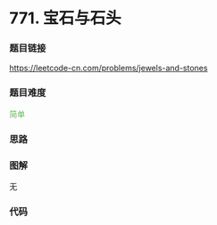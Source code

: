 # 771. 宝石与石头

### 题目链接

https://leetcode-cn.com/problems/jewels-and-stones

### 题目难度

<font color=#5CB85C>简单</font>

### 思路



### 图解

无

### 代码

```python
```